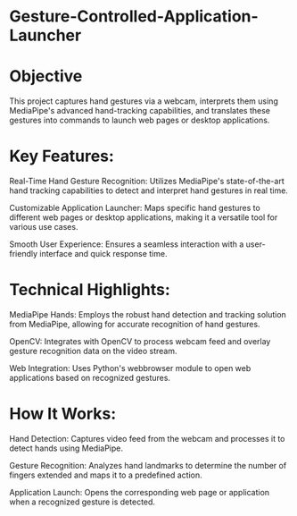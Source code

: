 # Gesture-Controlled-Application-Launcher


# Objective


This project captures hand gestures via a webcam, interprets them using MediaPipe's advanced hand-tracking capabilities, and translates these gestures into commands to launch web pages or desktop applications. 

# Key Features:

Real-Time Hand Gesture Recognition: Utilizes MediaPipe's state-of-the-art hand tracking capabilities to detect and interpret hand gestures in real time.

Customizable Application Launcher: Maps specific hand gestures to different web pages or desktop applications, making it a versatile tool for various use cases.

Smooth User Experience: Ensures a seamless interaction with a user-friendly interface and quick response time.

# Technical Highlights:

MediaPipe Hands: Employs the robust hand detection and tracking solution from MediaPipe, allowing for accurate recognition of hand gestures.

OpenCV: Integrates with OpenCV to process webcam feed and overlay gesture recognition data on the video stream.

Web Integration: Uses Python's webbrowser module to open web applications based on recognized gestures.


# How It Works:

Hand Detection: Captures video feed from the webcam and processes it to detect hands using MediaPipe.

Gesture Recognition: Analyzes hand landmarks to determine the number of fingers extended and maps it to a predefined action.

Application Launch: Opens the corresponding web page or application when a recognized gesture is detected.
